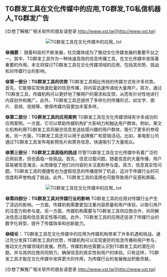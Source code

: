 ## **TG群发工具在文化传媒中的应用,TG群发,TG私信机器人,TG群发广告**

[😍想了解推广相关软件的朋友请登录 http://www.vst.tw](http://www.vst.tw)

 <center><img src="https://vst.tw/MP4/tuiguang/png/3.png" alt="TG群发工具在文化传媒中的应用_.txt"></center>

**😄摘要：**
随着科技的不断发展，社交媒体成为了推动文化传媒发展的重要平台之一。其中，TG群发工具作为一种快速高效的信息传播工具，在文化传媒中发挥着重要的作用。本文将探讨TG群发工具在文化传媒领域的应用，包括其优势、挑战和对传媒行业的影响。

**😄第一部分：TG群发工具的优势**
TG群发工具相比传统的传媒方式有许多优势。首先，它能够实现快速批量的信息传播，将内容迅速传递给大量用户。其次，通过TG群发工具，传媒机构可以更好地了解用户的需求和反馈，从而有针对性地进行内容创作和推广。此外，TG群发工具还提供了多样化的传播形式，如文字、图片、音频、视频等，使得传媒内容更加丰富多样。

**😄第二部分：TG群发工具的应用案例**
TG群发工具在文化传媒领域有许多成功的应用案例。一方面，它可以帮助传媒机构扩大影响力和触达用户群体。例如，某文化机构利用TG群发工具将展览信息发送给感兴趣的用户群体，吸引了更多的参观者。另一方面，TG群发工具还可以用于品牌推广和营销活动。比如，某电影公司通过TG群发工具发布电影预告片和票务信息，快速吸引了大量观众。

**😄第三部分：TG群发工具面临的挑战**
尽管TG群发工具在文化传媒中有着广泛的应用前景，但也面临一些挑战。首先，信息过载问题。随着信息的大量传播，用户容易被信息淹没，从而降低了他们对内容的关注度和参与度。其次，信息真实性问题。TG群发工具的便捷性也为虚假信息的传播提供了机会，这对于传媒行业的可信度和声誉构成了挑战。此外，TG群发工具的滥用也可能导致用户反感和屏蔽。

 <center><img src="https://vst.tw/MP4/tuiguang/png/0.png" alt="TG群发工具在文化传媒中的应用_.txt"></center>

**😄第四部分：TG群发工具对传媒行业的影响**
TG群发工具的应用对传媒行业产生了深远的影响。一方面，传媒机构需要更加注重内容质量和用户体验，以吸引用户的注意力和参与度。另一方面，传媒机构需要与TG群发工具供应商合作，共同解决信息过载和信息真实性等问题。此外，TG群发工具的应用还促进了传媒行业的数字化转型，提升了传媒效率和创新能力。

**😄结论：**
TG群发工具在文化传媒中的应用为传媒机构带来了许多机遇和挑战。通过充分发挥TG群发工具的优势，传媒机构可以实现更好的信息传播和用户参与，推动文化传媒领域的发展。然而，传媒机构也需要认识到TG群发工具的潜在问题，并与其供应商共同努力，确保信息的真实性和用户的体验。只有这样，TG群发工具才能在文化传媒中发挥更大的作用，为传媒行业的发展做出积极贡献。

[😍想了解推广相关软件的朋友请登录 http://www.vst.tw](http://www.vst.tw)



